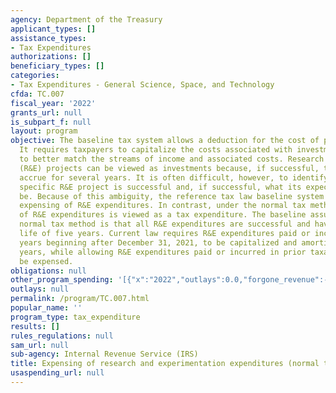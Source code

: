 ```yaml
---
agency: Department of the Treasury
applicant_types: []
assistance_types:
- Tax Expenditures
authorizations: []
beneficiary_types: []
categories:
- Tax Expenditures - General Science, Space, and Technology
cfda: TC.007
fiscal_year: '2022'
grants_url: null
is_subpart_f: null
layout: program
objective: The baseline tax system allows a deduction for the cost of producing income.
  It requires taxpayers to capitalize the costs associated with investments over time
  to better match the streams of income and associated costs. Research and experimentation
  (R&E) projects can be viewed as investments because, if successful, their benefits
  accrue for several years. It is often difficult, however, to identify whether a
  specific R&E project is successful and, if successful, what its expected life will
  be. Because of this ambiguity, the reference tax law baseline system would allow
  expensing of R&E expenditures. In contrast, under the normal tax method, the expensing
  of R&E expenditures is viewed as a tax expenditure. The baseline assumed for the
  normal tax method is that all R&E expenditures are successful and have an expected
  life of five years. Current law requires R&E expenditures paid or incurred in taxable
  years beginning after December 31, 2021, to be capitalized and amortized over 5
  years, while allowing R&E expenditures paid or incurred in prior taxable years to
  be expensed.
obligations: null
other_program_spending: '[{"x":"2022","outlays":0.0,"forgone_revenue":-19820000000.0},{"x":"2023","outlays":0.0,"forgone_revenue":-38660000000.0},{"x":"2024","outlays":0.0,"forgone_revenue":-25050000000.0}]'
outlays: null
permalink: /program/TC.007.html
popular_name: ''
program_type: tax_expenditure
results: []
rules_regulations: null
sam_url: null
sub-agency: Internal Revenue Service (IRS)
title: Expensing of research and experimentation expenditures (normal tax method)
usaspending_url: null
---
```

